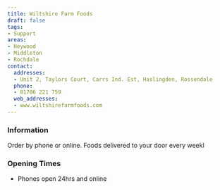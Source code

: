 ```yaml
---
title: Wiltshire Farm Foods
draft: false
tags:
- Support
areas:
- Heywood
- Middleton
- Rochdale
contact:
  addresses:
  - Unit 2, Taylors Court, Carrs Ind. Est, Haslingden, Rossendale
  phone:
  - 01706 221 759
  web_addresses:
  - www.wiltshirefarmfoods.com
---
```


### Information
Order by phone or online. Foods delivered to your door every weekl

### Opening Times
* Phones open 24hrs and online

